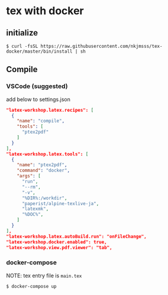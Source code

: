 # tex with docker

## initialize

```shell
$ curl -fsSL https://raw.githubusercontent.com/nkjmsss/tex-docker/master/bin/install | sh
```

## Compile
### VSCode (suggested)

add below to settings.json

```json
"latex-workshop.latex.recipes": [
  {
    "name": "compile",
    "tools": [
      "ptex2pdf"
    ]
  }
],
"latex-workshop.latex.tools": [
  {
    "name": "ptex2pdf",
    "command": "docker",
    "args": [
      "run",
      "--rm",
      "-v",
      "%DIR%:/workdir",
      "paperist/alpine-texlive-ja",
      "latexmk",
      "%DOC%",
    ]
  }
],
"latex-workshop.latex.autoBuild.run": "onFileChange",
"latex-workshop.docker.enabled": true,
"latex-workshop.view.pdf.viewer": "tab",
```

### docker-compose

NOTE: tex entry file is `main.tex`

```shell
$ docker-compose up
```
